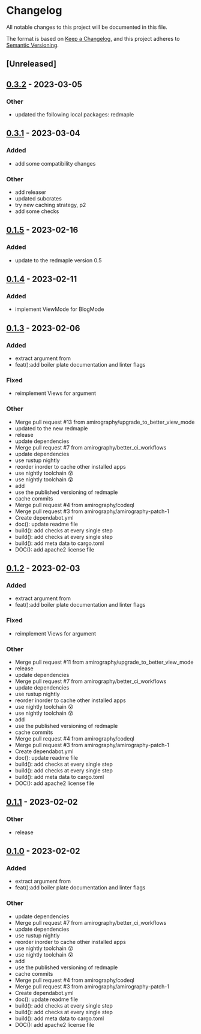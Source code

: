 # Changelog
All notable changes to this project will be documented in this file.

The format is based on [Keep a Changelog](https://keepachangelog.com/en/1.0.0/),
and this project adheres to [Semantic Versioning](https://semver.org/spec/v2.0.0.html).

## [Unreleased]

## [0.3.2](https://github.com/amirography/soapberry/compare/whirlybird-v0.3.1...whirlybird-v0.3.2) - 2023-03-05

### Other
- updated the following local packages: redmaple

## [0.3.1](https://github.com/amirography/soapberry/compare/whirlybird-v0.3.0...whirlybird-v0.3.1) - 2023-03-04

### Added
- add some compatibility changes

### Other
- add releaser
- updated subcrates
- try new caching strategy, p2
- add some checks

## [0.1.5](https://github.com/amirography/whirlybird/compare/v0.1.4...v0.1.5) - 2023-02-16

### Added
- update to the redmaple version 0.5

## [0.1.4](https://github.com/amirography/whirlybird/compare/v0.1.3...v0.1.4) - 2023-02-11

### Added
- implement ViewMode for BlogMode

## [0.1.3](https://github.com/amirography/whirlybird/compare/v0.1.2...v0.1.3) - 2023-02-06

### Added
- extract argument from
- feat():add boiler plate documentation and linter flags

### Fixed
- reimplement Views for argument

### Other
- Merge pull request #13 from amirography/upgrade_to_better_view_mode
- updated to the new redmaple
- release
- update dependencies
- Merge pull request #7 from amirography/better_ci_workflows
- update dependencies
- use rustup nightly
- reorder inorder to cache other installed apps
- use nightly toolchain :dizzy_face:
- use nightly toolchain :dizzy_face:
- add
- use the published versioning of redmaple
- cache commits
- Merge pull request #4 from amirography/codeql
- Merge pull request #3 from amirography/amirography-patch-1
- Create dependabot.yml
- doc(): update readme file
- build(): add checks at every single step
- build(): add checks at every single step
- build(): add meta data to cargo.toml
- DOC(): add apache2 license file

## [0.1.2](https://github.com/amirography/whirlybird/compare/v0.1.1...v0.1.2) - 2023-02-03

### Added
- extract argument from
- feat():add boiler plate documentation and linter flags

### Fixed
- reimplement Views for argument

### Other
- Merge pull request #11 from amirography/upgrade_to_better_view_mode
- release
- update dependencies
- Merge pull request #7 from amirography/better_ci_workflows
- update dependencies
- use rustup nightly
- reorder inorder to cache other installed apps
- use nightly toolchain :dizzy_face:
- use nightly toolchain :dizzy_face:
- add
- use the published versioning of redmaple
- cache commits
- Merge pull request #4 from amirography/codeql
- Merge pull request #3 from amirography/amirography-patch-1
- Create dependabot.yml
- doc(): update readme file
- build(): add checks at every single step
- build(): add checks at every single step
- build(): add meta data to cargo.toml
- DOC(): add apache2 license file

## [0.1.1](https://github.com/amirography/whirlybird/compare/v0.1.0...v0.1.1) - 2023-02-02

### Other
- release

## [0.1.0](https://github.com/amirography/whirlybird/releases/tag/v0.1.0) - 2023-02-02

### Added
- extract argument from
- feat():add boiler plate documentation and linter flags

### Other
- update dependencies
- Merge pull request #7 from amirography/better_ci_workflows
- update dependencies
- use rustup nightly
- reorder inorder to cache other installed apps
- use nightly toolchain :dizzy_face:
- use nightly toolchain :dizzy_face:
- add
- use the published versioning of redmaple
- cache commits
- Merge pull request #4 from amirography/codeql
- Merge pull request #3 from amirography/amirography-patch-1
- Create dependabot.yml
- doc(): update readme file
- build(): add checks at every single step
- build(): add checks at every single step
- build(): add meta data to cargo.toml
- DOC(): add apache2 license file
